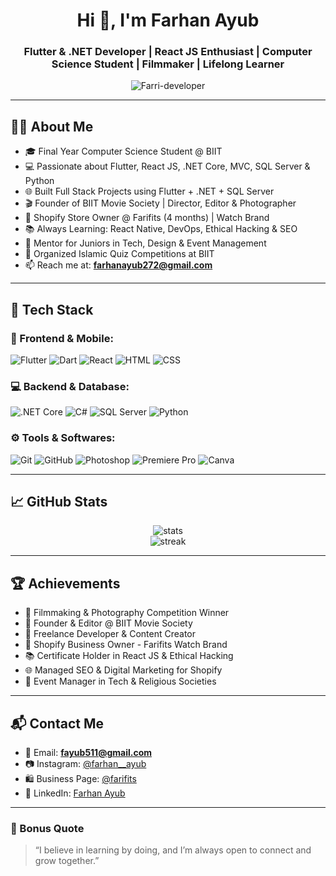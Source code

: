 <h1 align="center">Hi 👋, I'm Farhan Ayub</h1>
<h3 align="center">Flutter & .NET Developer | React JS Enthusiast | Computer Science Student | Filmmaker | Lifelong Learner</h3>

<p align="center">
  <img src="https://komarev.com/ghpvc/?username=Farri-developer&label=Profile%20views&color=0e75b6&style=flat" alt="Farri-developer" />
</p>

---

## 👨‍💻 About Me

- 🎓 Final Year Computer Science Student @ BIIT
- 💻 Passionate about Flutter, React JS, .NET Core, MVC, SQL Server & Python
- 🌐 Built Full Stack Projects using Flutter + .NET + SQL Server
- 🎬 Founder of BIIT Movie Society | Director, Editor & Photographer
- 📱 Shopify Store Owner @ Farifits (4 months) | Watch Brand
- 📚 Always Learning: React Native, DevOps, Ethical Hacking & SEO
- 🧠 Mentor for Juniors in Tech, Design & Event Management
- 🕋 Organized Islamic Quiz Competitions at BIIT
- 📫 Reach me at: **farhanayub272@gmail.com**

---

## 🧰 Tech Stack

### 📱 Frontend & Mobile:
![Flutter](https://img.shields.io/badge/Flutter-02569B?style=for-the-badge&logo=flutter&logoColor=white)
![Dart](https://img.shields.io/badge/Dart-0175C2?style=for-the-badge&logo=dart&logoColor=white)
![React](https://img.shields.io/badge/React-20232a?style=for-the-badge&logo=react&logoColor=61dafb)
![HTML](https://img.shields.io/badge/HTML5-E34F26?style=for-the-badge&logo=html5&logoColor=white)
![CSS](https://img.shields.io/badge/CSS3-1572B6?style=for-the-badge&logo=css3&logoColor=white)

### 💻 Backend & Database:
![.NET Core](https://img.shields.io/badge/.NET_Core-512BD4?style=for-the-badge&logo=dotnet&logoColor=white)
![C#](https://img.shields.io/badge/C%23-239120?style=for-the-badge&logo=c-sharp&logoColor=white)
![SQL Server](https://img.shields.io/badge/SQL_Server-CC2927?style=for-the-badge&logo=microsoftsqlserver&logoColor=white)
![Python](https://img.shields.io/badge/Python-3776AB?style=for-the-badge&logo=python&logoColor=white)

### ⚙️ Tools & Softwares:
![Git](https://img.shields.io/badge/Git-F05032?style=for-the-badge&logo=git&logoColor=white)
![GitHub](https://img.shields.io/badge/GitHub-181717?style=for-the-badge&logo=github&logoColor=white)
![Photoshop](https://img.shields.io/badge/Photoshop-31A8FF?style=for-the-badge&logo=adobephotoshop&logoColor=white)
![Premiere Pro](https://img.shields.io/badge/Premiere_Pro-9999FF?style=for-the-badge&logo=adobepremierepro&logoColor=white)
![Canva](https://img.shields.io/badge/Canva-00C4CC?style=for-the-badge&logo=canva&logoColor=white)

---

## 📈 GitHub Stats

<p align="center">
  <img src="https://github-readme-stats.vercel.app/api?username=Farri-developer&show_icons=true&theme=github_dark" alt="stats" />
  <br/>
  <img src="https://github-readme-streak-stats.herokuapp.com?user=Farri-developer&theme=github-dark-blue" alt="streak" />
</p>

---

## 🏆 Achievements

- 🥇 Filmmaking & Photography Competition Winner  
- 🎥 Founder & Editor @ BIIT Movie Society  
- 💼 Freelance Developer & Content Creator  
- 🛒 Shopify Business Owner - Farifits Watch Brand  
- 📚 Certificate Holder in React JS & Ethical Hacking  
- 🌐 Managed SEO & Digital Marketing for Shopify  
- 🤝 Event Manager in Tech & Religious Societies  

---

## 📬 Contact Me

- 📧 Email: **fayub511@gmail.com**
- 📷 Instagram: [@farhan__ayub](https://instagram.com/farhan__ayub)
- 🛍️ Business Page: [@farifits](https://instagram.com/farifits)
- 💼 LinkedIn: [Farhan Ayub](https://www.linkedin.com/in/farhan-ayub-24774a323/)

---

### 🔗 Bonus Quote
> “I believe in learning by doing, and I’m always open to connect and grow together.”

